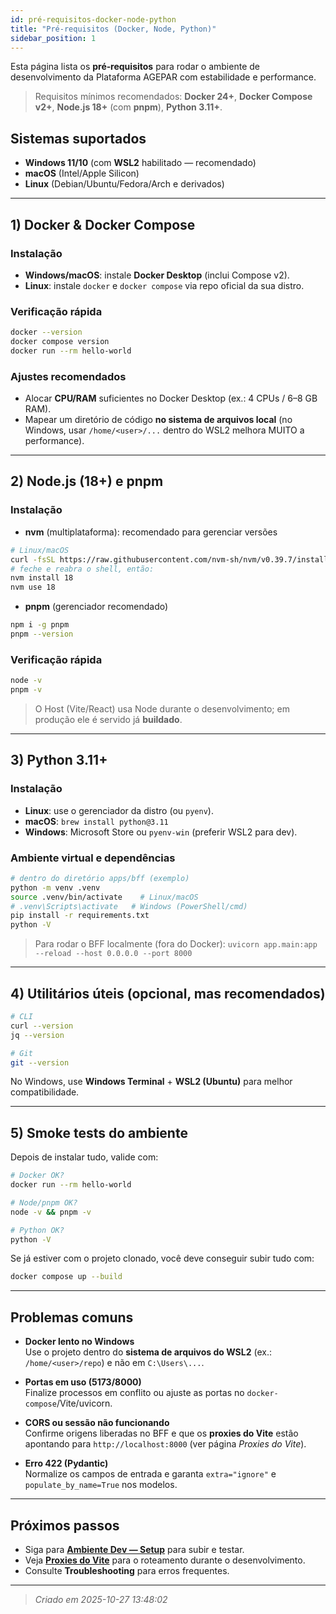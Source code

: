 ```yaml
---
id: pré-requisitos-docker-node-python
title: "Pré-requisitos (Docker, Node, Python)"
sidebar_position: 1
---
```


Esta página lista os **pré‑requisitos** para rodar o ambiente de desenvolvimento da Plataforma AGEPAR com estabilidade e performance.

> Requisitos mínimos recomendados: **Docker 24+**, **Docker Compose v2+**, **Node.js 18+** (com **pnpm**), **Python 3.11+**.

## Sistemas suportados

- **Windows 11/10** (com **WSL2** habilitado — recomendado)
- **macOS** (Intel/Apple Silicon)
- **Linux** (Debian/Ubuntu/Fedora/Arch e derivados)

---

## 1) Docker & Docker Compose

### Instalação
- **Windows/macOS**: instale **Docker Desktop** (inclui Compose v2).  
- **Linux**: instale `docker` e `docker compose` via repo oficial da sua distro.

### Verificação rápida
```bash
docker --version
docker compose version
docker run --rm hello-world
```

### Ajustes recomendados
- Alocar **CPU/RAM** suficientes no Docker Desktop (ex.: 4 CPUs / 6–8 GB RAM).
- Mapear um diretório de código **no sistema de arquivos local** (no Windows, usar `/home/<user>/...` dentro do WSL2 melhora MUITO a performance).

---

## 2) Node.js (18+) e pnpm

### Instalação
- **nvm** (multiplataforma): recomendado para gerenciar versões
```bash
# Linux/macOS
curl -fsSL https://raw.githubusercontent.com/nvm-sh/nvm/v0.39.7/install.sh | bash
# feche e reabra o shell, então:
nvm install 18
nvm use 18
```

- **pnpm** (gerenciador recomendado)
```bash
npm i -g pnpm
pnpm --version
```

### Verificação rápida
```bash
node -v
pnpm -v
```

> O Host (Vite/React) usa Node durante o desenvolvimento; em produção ele é servido já **buildado**.

---

## 3) Python 3.11+

### Instalação
- **Linux**: use o gerenciador da distro (ou `pyenv`).
- **macOS**: `brew install python@3.11`
- **Windows**: Microsoft Store ou `pyenv-win` (preferir WSL2 para dev).

### Ambiente virtual e dependências
```bash
# dentro do diretório apps/bff (exemplo)
python -m venv .venv
source .venv/bin/activate    # Linux/macOS
# .venv\Scripts\activate   # Windows (PowerShell/cmd)
pip install -r requirements.txt
python -V
```

> Para rodar o BFF localmente (fora do Docker): `uvicorn app.main:app --reload --host 0.0.0.0 --port 8000`

---

## 4) Utilitários úteis (opcional, mas recomendados)

```bash
# CLI
curl --version
jq --version

# Git
git --version
```

No Windows, use **Windows Terminal** + **WSL2 (Ubuntu)** para melhor compatibilidade.

---

## 5) Smoke tests do ambiente

Depois de instalar tudo, valide com:

```bash
# Docker OK?
docker run --rm hello-world

# Node/pnpm OK?
node -v && pnpm -v

# Python OK?
python -V
```

Se já estiver com o projeto clonado, você deve conseguir subir tudo com:
```bash
docker compose up --build
```

---

## Problemas comuns

- **Docker lento no Windows**  
  Use o projeto dentro do **sistema de arquivos do WSL2** (ex.: `/home/<user>/repo`) e não em `C:\Users\...`.

- **Portas em uso (5173/8000)**  
  Finalize processos em conflito ou ajuste as portas no `docker-compose`/Vite/uvicorn.

- **CORS ou sessão não funcionando**  
  Confirme origens liberadas no BFF e que os **proxies do Vite** estão apontando para `http://localhost:8000` (ver página _Proxies do Vite_).

- **Erro 422 (Pydantic)**  
  Normalize os campos de entrada e garanta `extra="ignore"` e `populate_by_name=True` nos modelos.

---

## Próximos passos

- Siga para **[Ambiente Dev — Setup](./index)** para subir e testar.  
- Veja **[Proxies do Vite](./02-proxies-do-vite)** para o roteamento durante o desenvolvimento.  
- Consulte **Troubleshooting** para erros frequentes.

---

> _Criado em 2025-10-27 13:48:02_